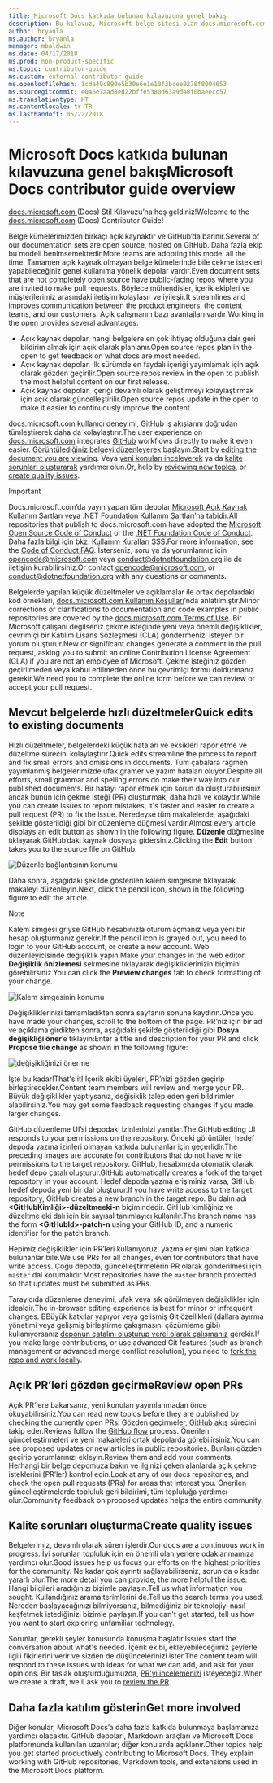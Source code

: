 ```yaml
---
title: Microsoft Docs katkıda bulunan kılavuzuna genel bakış
description: Bu kılavuz, Microsoft belge sitesi olan docs.microsoft.com’a nasıl katkıda bulunabileceğinizi açıklar.
author: bryanla
ms.author: bryanla
manager: mbaldwin
ms.date: 04/17/2018
ms.prod: non-product-specific
ms.topic: contributor-guide
ms.custom: external-contributor-guide
ms.openlocfilehash: 1cda40c890e5b30e6e1e10f3bcee0278f8004653
ms.sourcegitcommit: e046e7aad8ed22bffe5380d63a9d40f0baeecc57
ms.translationtype: HT
ms.contentlocale: tr-TR
ms.lasthandoff: 05/22/2018
---
```

# <a name="microsoft-docs-contributor-guide-overview"></a><span data-ttu-id="ab18f-103">Microsoft Docs katkıda bulunan kılavuzuna genel bakış</span><span class="sxs-lookup"><span data-stu-id="ab18f-103">Microsoft Docs contributor guide overview</span></span>

<span data-ttu-id="ab18f-104">[docs.microsoft.com ](https://docs.microsoft.com) (Docs) Stil Kılavuzu’na hoş geldiniz!</span><span class="sxs-lookup"><span data-stu-id="ab18f-104">Welcome to the [docs.microsoft.com](https://docs.microsoft.com) (Docs) Contributor Guide!</span></span>

<span data-ttu-id="ab18f-105">Belge kümelerimizden birkaçı açık kaynaktır ve GitHub’da barınır.</span><span class="sxs-lookup"><span data-stu-id="ab18f-105">Several of our documentation sets are open source, hosted on GitHub.</span></span> <span data-ttu-id="ab18f-106">Daha fazla ekip bu modeli benimsemektedir.</span><span class="sxs-lookup"><span data-stu-id="ab18f-106">More teams are adopting this model all the time.</span></span> <span data-ttu-id="ab18f-107">Tamamen açık kaynak olmayan belge kümelerinde bile çekme istekleri yapabileceğiniz genel kullanıma yönelik depolar vardır.</span><span class="sxs-lookup"><span data-stu-id="ab18f-107">Even document sets that are not completely open source have public-facing repos where you are invited to make pull requests.</span></span> <span data-ttu-id="ab18f-108">Böylece mühendisler, içerik ekipleri ve müşterilerimiz arasındaki iletişim kolaylaşır ve iyileşir.</span><span class="sxs-lookup"><span data-stu-id="ab18f-108">It streamlines and improves communication between the product engineers, the content teams, and our customers.</span></span> <span data-ttu-id="ab18f-109">Açık çalışmanın bazı avantajları vardır:</span><span class="sxs-lookup"><span data-stu-id="ab18f-109">Working in the open provides several advantages:</span></span>

- <span data-ttu-id="ab18f-110">Açık kaynak depolar, hangi belgelere en çok ihtiyaç olduğuna dair geri bildirim almak için açık olarak planlanır.</span><span class="sxs-lookup"><span data-stu-id="ab18f-110">Open source repos plan in the open to get feedback on what docs are most needed.</span></span>
- <span data-ttu-id="ab18f-111">Açık kaynak depolar, ilk sürümde en faydalı içeriği yayımlamak için açık olarak gözden geçirilir.</span><span class="sxs-lookup"><span data-stu-id="ab18f-111">Open source repos review in the open to publish the most helpful content on our first release.</span></span>
- <span data-ttu-id="ab18f-112">Açık kaynak depolar, içeriği devamlı olarak geliştirmeyi kolaylaştırmak için açık olarak güncelleştirilir.</span><span class="sxs-lookup"><span data-stu-id="ab18f-112">Open source repos update in the open to make it easier to continuously improve the content.</span></span>

<span data-ttu-id="ab18f-113">[docs.microsoft.com](https://docs.microsoft.com) kullanıcı deneyimi, [GitHub](https://github.com) iş akışlarını doğrudan tümleştirerek daha da kolaylaştırır.</span><span class="sxs-lookup"><span data-stu-id="ab18f-113">The user experience on [docs.microsoft.com](https://docs.microsoft.com) integrates [GitHub](https://github.com) workflows directly to make it even easier.</span></span> <span data-ttu-id="ab18f-114">[Görüntülediğiniz belgeyi düzenleyerek](#quick-edits-to-existing-documents) başlayın.</span><span class="sxs-lookup"><span data-stu-id="ab18f-114">Start by [editing the document you are viewing](#quick-edits-to-existing-documents).</span></span> <span data-ttu-id="ab18f-115">Veya [yeni konuları inceleyerek](#review-open-prs) ya da [kalite sorunları oluşturarak](#create-quality-issues) yardımcı olun.</span><span class="sxs-lookup"><span data-stu-id="ab18f-115">Or, help by [reviewing new topics](#review-open-prs), or [create quality issues](#create-quality-issues).</span></span>

> [!IMPORTANT]
> <span data-ttu-id="ab18f-116">Docs.microsoft.com’da yayın yapan tüm depolar [Microsoft Açık Kaynak Kullanım Şartları](https://opensource.microsoft.com/codeofconduct/) veya [.NET Foundation Kullanım Şartları](https://dotnetfoundation.org/code-of-conduct)’na tabidir.</span><span class="sxs-lookup"><span data-stu-id="ab18f-116">All repositories that publish to docs.microsoft.com have adopted the [Microsoft Open Source Code of Conduct](https://opensource.microsoft.com/codeofconduct/) or the [.NET Foundation Code of Conduct](https://dotnetfoundation.org/code-of-conduct).</span></span> <span data-ttu-id="ab18f-117">Daha fazla bilgi için bkz. [Kullanım Kuralları SSS](https://opensource.microsoft.com/codeofconduct/faq/).</span><span class="sxs-lookup"><span data-stu-id="ab18f-117">For more information, see the [Code of Conduct FAQ](https://opensource.microsoft.com/codeofconduct/faq/).</span></span> <span data-ttu-id="ab18f-118">İsterseniz, soru ya da yorumlarınız için [opencode@microsoft.com](mailto:opencode@microsoft.com) veya [conduct@dotnetfoundation.org](mailto:conduct@dotnetfoundation.org) ile de iletişim kurabilirsiniz.</span><span class="sxs-lookup"><span data-stu-id="ab18f-118">Or contact [opencode@microsoft.com](mailto:opencode@microsoft.com), or [conduct@dotnetfoundation.org](mailto:conduct@dotnetfoundation.org) with any questions or comments.</span></span><br>
>
> <span data-ttu-id="ab18f-119">Belgelerde yapılan küçük düzeltmeler ve açıklamalar ile ortak depolardaki kod örnekleri, [docs.microsoft.com Kullanım Koşulları](https://docs.microsoft.com/legal/termsofuse)’nda anlatılmıştır.</span><span class="sxs-lookup"><span data-stu-id="ab18f-119">Minor corrections or clarifications to documentation and code examples in public repositories are covered by the [docs.microsoft.com Terms of Use](https://docs.microsoft.com/legal/termsofuse).</span></span> <span data-ttu-id="ab18f-120">Bir Microsoft çalışanı değilseniz çekme isteğinde yeni veya önemli değişiklikler, çevrimiçi bir Katılım Lisans Sözleşmesi (CLA) göndermenizi isteyen bir yorum oluşturur.</span><span class="sxs-lookup"><span data-stu-id="ab18f-120">New or significant changes generate a comment in the pull request, asking you to submit an online Contribution License Agreement (CLA) if you are not an employee of Microsoft.</span></span> <span data-ttu-id="ab18f-121">Çekme isteğiniz gözden geçirilmeden veya kabul edilmeden önce bu çevrimiçi formu doldurmanız gerekir.</span><span class="sxs-lookup"><span data-stu-id="ab18f-121">We need you to complete the online form before we can review or accept your pull request.</span></span>

## <a name="quick-edits-to-existing-documents"></a><span data-ttu-id="ab18f-122">Mevcut belgelerde hızlı düzeltmeler</span><span class="sxs-lookup"><span data-stu-id="ab18f-122">Quick edits to existing documents</span></span>

<span data-ttu-id="ab18f-123">Hızlı düzeltmeler, belgelerdeki küçük hataları ve eksikleri rapor etme ve düzeltme sürecini kolaylaştırır.</span><span class="sxs-lookup"><span data-stu-id="ab18f-123">Quick edits streamline the process to report and fix small errors and omissions in documents.</span></span> <span data-ttu-id="ab18f-124">Tüm çabalara rağmen yayımlanmış belgelerimizde ufak gramer ve yazım hataları oluyor.</span><span class="sxs-lookup"><span data-stu-id="ab18f-124">Despite all efforts, small grammar and spelling errors do make their way into our published documents.</span></span> <span data-ttu-id="ab18f-125">Bir hatayı rapor etmek için sorun da oluşturabilirsiniz ancak bunun için çekme isteği (PR) oluşturmak, daha hızlı ve kolaydır.</span><span class="sxs-lookup"><span data-stu-id="ab18f-125">While you can create issues to report mistakes, it's faster and easier to create a pull request (PR) to fix the issue.</span></span> <span data-ttu-id="ab18f-126">Neredeyse tüm makalelerde, aşağıdaki şekilde gösterildiği gibi bir düzenleme düğmesi vardır.</span><span class="sxs-lookup"><span data-stu-id="ab18f-126">Almost every article displays an edit button as shown in the following figure.</span></span> <span data-ttu-id="ab18f-127">**Düzenle** düğmesine tıklayarak GitHub’daki kaynak dosyaya gidersiniz.</span><span class="sxs-lookup"><span data-stu-id="ab18f-127">Clicking the **Edit** button takes you to the source file on GitHub.</span></span>

![Düzenle bağlantısının konumu](./media/index/edit-article.png)

<span data-ttu-id="ab18f-129">Daha sonra, aşağıdaki şekilde gösterilen kalem simgesine tıklayarak makaleyi düzenleyin.</span><span class="sxs-lookup"><span data-stu-id="ab18f-129">Next, click the pencil icon, shown in the following figure to edit the article.</span></span>

> [!NOTE]
> <span data-ttu-id="ab18f-130">Kalem simgesi griyse GitHub hesabınızla oturum açmanız veya yeni bir hesap oluşturmanız gerekir.</span><span class="sxs-lookup"><span data-stu-id="ab18f-130">If the pencil icon is grayed out, you need to login to your GitHub account, or create a new account.</span></span> <span data-ttu-id="ab18f-131">Web düzenleyicisinde değişiklik yapın.</span><span class="sxs-lookup"><span data-stu-id="ab18f-131">Make your changes in the web editor.</span></span> <span data-ttu-id="ab18f-132">**Değişiklik önizlemesi** sekmesine tıklayarak değişikliklerinizin biçimini görebilirsiniz.</span><span class="sxs-lookup"><span data-stu-id="ab18f-132">You can click the **Preview changes** tab to check formatting of your change.</span></span>

![Kalem simgesinin konumu](./media/index/editicon.png)

<span data-ttu-id="ab18f-134">Değişikliklerinizi tamamladıktan sonra sayfanın sonuna kaydırın.</span><span class="sxs-lookup"><span data-stu-id="ab18f-134">Once you have made your changes, scroll to the bottom of the page.</span></span> <span data-ttu-id="ab18f-135">PR’niz için bir ad ve açıklama girdikten sonra, aşağıdaki şekilde gösterildiği gibi **Dosya değişikliği öner**’e tıklayın:</span><span class="sxs-lookup"><span data-stu-id="ab18f-135">Enter a title and description for your PR and click **Propose file change** as shown in the following figure:</span></span>

![değişikliğinizi önerme](./media/index/submit-pull-request.png)

<span data-ttu-id="ab18f-137">İşte bu kadar!</span><span class="sxs-lookup"><span data-stu-id="ab18f-137">That's it!</span></span> <span data-ttu-id="ab18f-138">İçerik ekibi üyeleri, PR’nizi gözden geçirip birleştirecekler.</span><span class="sxs-lookup"><span data-stu-id="ab18f-138">Content team members will review and merge your PR.</span></span> <span data-ttu-id="ab18f-139">Büyük değişiklikler yaptıysanız, değişiklik talep eden geri bildirimler alabilirsiniz.</span><span class="sxs-lookup"><span data-stu-id="ab18f-139">You may get some feedback requesting changes if you made larger changes.</span></span>

<span data-ttu-id="ab18f-140">GitHub düzenleme UI’si depodaki izinlerinizi yanıtlar.</span><span class="sxs-lookup"><span data-stu-id="ab18f-140">The GitHub editing UI responds to your permissions on the repository.</span></span> <span data-ttu-id="ab18f-141">Önceki görüntüler, hedef depoda yazma izinleri olmayan katkıda bulunanlar için geçerlidir.</span><span class="sxs-lookup"><span data-stu-id="ab18f-141">The preceding images are accurate for contributors that do not have write permissions to the target repository.</span></span> <span data-ttu-id="ab18f-142">GitHub, hesabınızda otomatik olarak hedef depo çatalı oluşturur.</span><span class="sxs-lookup"><span data-stu-id="ab18f-142">GitHub automatically creates a fork of the target repository in your account.</span></span> <span data-ttu-id="ab18f-143">Hedef depoda yazma erişiminiz varsa, GitHub hedef depoda yeni bir dal oluşturur.</span><span class="sxs-lookup"><span data-stu-id="ab18f-143">If you have write access to the target repository, GitHub creates a new branch in the target repo.</span></span> <span data-ttu-id="ab18f-144">Bu dalın adı **\<GitHubKimliği\>-düzeltmeeki-n** biçimindedir. GitHub kimliğiniz ve düzeltme eki dalı için bir sayısal tanımlayıcı kullanılır.</span><span class="sxs-lookup"><span data-stu-id="ab18f-144">The branch name has the form **\<GitHubId\>-patch-n** using your GitHub ID, and a numeric identifier for the patch branch.</span></span>

<span data-ttu-id="ab18f-145">Hepimiz değişiklikler için PR’leri kullanıyoruz, yazma erişimi olan katkıda bulunanlar bile.</span><span class="sxs-lookup"><span data-stu-id="ab18f-145">We use PRs for all changes, even for contributors that have write access.</span></span> <span data-ttu-id="ab18f-146">Çoğu depoda, güncelleştirmelerin PR olarak gönderilmesi için `master` dal korumalıdır.</span><span class="sxs-lookup"><span data-stu-id="ab18f-146">Most repositories have the `master` branch protected so that updates must be submitted as PRs.</span></span>

<span data-ttu-id="ab18f-147">Tarayıcıda düzenleme deneyimi, ufak veya sık görülmeyen değişiklikler için idealdir.</span><span class="sxs-lookup"><span data-stu-id="ab18f-147">The in-browser editing experience is best for minor or infrequent changes.</span></span> <span data-ttu-id="ab18f-148">BBüyük katkılar yapıyor veya gelişmiş Git özellikleri (dallara ayırma yönetimi veya gelişmiş birleştirme çakışmasını çözümleme gibi) kullanıyorsanız [deponun çatalını oluşturup yerel olarak çalışmanız](how-to-write-workflows-major.md) gerekir.</span><span class="sxs-lookup"><span data-stu-id="ab18f-148">If you make large contributions, or use advanced Git features (such as branch management or advanced merge conflict resolution), you need to [fork the repo and work locally](how-to-write-workflows-major.md).</span></span>

## <a name="review-open-prs"></a><span data-ttu-id="ab18f-149">Açık PR’leri gözden geçirme</span><span class="sxs-lookup"><span data-stu-id="ab18f-149">Review open PRs</span></span>

<span data-ttu-id="ab18f-150">Açık PR’lere bakarsanız, yeni konuları yayımlanmadan önce okuyabilirsiniz.</span><span class="sxs-lookup"><span data-stu-id="ab18f-150">You can read new topics before they are published by checking the currently open PRs.</span></span> <span data-ttu-id="ab18f-151">Gözden geçirmeler, [GitHub akış](https://guides.github.com/introduction/flow/) sürecini takip eder.</span><span class="sxs-lookup"><span data-stu-id="ab18f-151">Reviews follow the [GitHub flow](https://guides.github.com/introduction/flow/) process.</span></span> <span data-ttu-id="ab18f-152">Önerilen güncelleştirmeleri ve yeni makaleleri ortak depolarda görebilirsiniz.</span><span class="sxs-lookup"><span data-stu-id="ab18f-152">You can see proposed updates or new articles in public repositories.</span></span> <span data-ttu-id="ab18f-153">Bunları gözden geçirip yorumlarınızı ekleyin.</span><span class="sxs-lookup"><span data-stu-id="ab18f-153">Review them and add your comments.</span></span> <span data-ttu-id="ab18f-154">Herhangi bir belge depomuza bakın ve ilginizi çeken alanlarda açık çekme isteklerini (PR’ler) kontrol edin.</span><span class="sxs-lookup"><span data-stu-id="ab18f-154">Look at any of our docs repositories, and check the open pull requests (PRs) for areas that interest you.</span></span> <span data-ttu-id="ab18f-155">Önerilen güncelleştirmelerde topluluk geri bildirimi, tüm topluluğa yardımcı olur.</span><span class="sxs-lookup"><span data-stu-id="ab18f-155">Community feedback on proposed updates helps the entire community.</span></span>

## <a name="create-quality-issues"></a><span data-ttu-id="ab18f-156">Kalite sorunları oluşturma</span><span class="sxs-lookup"><span data-stu-id="ab18f-156">Create quality issues</span></span>

<span data-ttu-id="ab18f-157">Belgelerimiz, devamlı olarak süren işlerdir.</span><span class="sxs-lookup"><span data-stu-id="ab18f-157">Our docs are a continuous work in progress.</span></span> <span data-ttu-id="ab18f-158">İyi sorunlar, topluluk için en önemli olan yerlere odaklanmamıza yardımcı olur.</span><span class="sxs-lookup"><span data-stu-id="ab18f-158">Good issues help us focus our efforts on the highest priorities for the community.</span></span> <span data-ttu-id="ab18f-159">Ne kadar çok ayrıntı sağlayabilirseniz, sorun da o kadar yararlı olur.</span><span class="sxs-lookup"><span data-stu-id="ab18f-159">The more detail you can provide, the more helpful the issue.</span></span> <span data-ttu-id="ab18f-160">Hangi bilgileri aradığınızı bizimle paylaşın.</span><span class="sxs-lookup"><span data-stu-id="ab18f-160">Tell us what information you sought.</span></span> <span data-ttu-id="ab18f-161">Kullandığınız arama terimlerini de.</span><span class="sxs-lookup"><span data-stu-id="ab18f-161">Tell us the search terms you used.</span></span> <span data-ttu-id="ab18f-162">Nereden başlayacağınızı bilmiyorsanız, bilmediğiniz bir teknolojiyi nasıl keşfetmek istediğinizi bizimle paylaşın.</span><span class="sxs-lookup"><span data-stu-id="ab18f-162">If you can't get started, tell us how you want to start exploring unfamiliar technology.</span></span>

<span data-ttu-id="ab18f-163">Sorunlar, gerekli şeyler konusunda konuşma başlatır.</span><span class="sxs-lookup"><span data-stu-id="ab18f-163">Issues start the conversation about what's needed.</span></span> <span data-ttu-id="ab18f-164">İçerik ekibi, ekleyebileceğimiz şeylerle ilgili fikirlerini verir ve sizden de düşüncelerinizi ister.</span><span class="sxs-lookup"><span data-stu-id="ab18f-164">The content team will respond to these issues with ideas for what we can add, and ask for your opinions.</span></span> <span data-ttu-id="ab18f-165">Bir taslak oluşturduğumuzda, [PR’yi incelemenizi](#review-open-prs) isteyeceğiz.</span><span class="sxs-lookup"><span data-stu-id="ab18f-165">When we create a draft, we'll ask you to [review the PR](#review-open-prs).</span></span>

## <a name="get-more-involved"></a><span data-ttu-id="ab18f-166">Daha fazla katılım gösterin</span><span class="sxs-lookup"><span data-stu-id="ab18f-166">Get more involved</span></span>

<span data-ttu-id="ab18f-167">Diğer konular, Microsoft Docs’a daha fazla katkıda bulunmaya başlamanıza yardımcı olacaktır. GitHub depoları, Markdown araçları ve Microsoft Docs platformunda kullanılan uzantılar; diğer konularda açıklanır.</span><span class="sxs-lookup"><span data-stu-id="ab18f-167">Other topics help you get started productively contributing to Microsoft Docs. They explain working with GitHub repositories, Markdown tools, and extensions used in the Microsoft Docs platform.</span></span>
